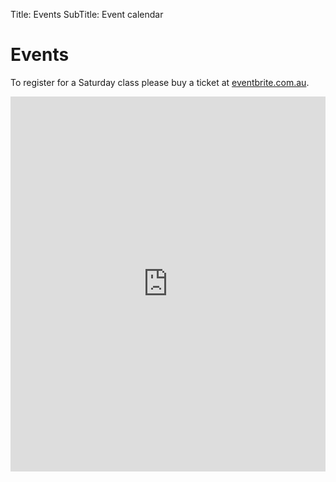 Title: Events
SubTitle: Event calendar

# Events

To register for a Saturday class please buy a ticket at [eventbrite.com.au](https://www.eventbrite.com.au/o/perth-parkour-inc-8630642536).
<iframe src="https://www.eventbrite.com.au/o/perth-parkour-inc-8630642536" style=" border-width:0 " width="100%" height="600px" frameborder="0" scrolling="no"></iframe>